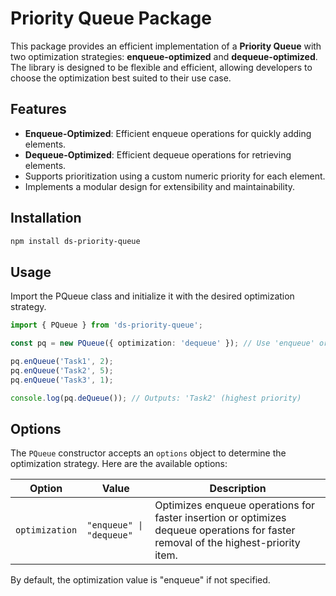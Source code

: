 # Priority Queue Package

This package provides an efficient implementation of a **Priority Queue** with two optimization strategies: **enqueue-optimized** and **dequeue-optimized**. The library is designed to be flexible and efficient, allowing developers to choose the optimization best suited to their use case.

## Features

- **Enqueue-Optimized**: Efficient enqueue operations for quickly adding elements.
- **Dequeue-Optimized**: Efficient dequeue operations for retrieving elements.
- Supports prioritization using a custom numeric priority for each element.
- Implements a modular design for extensibility and maintainability.

## Installation

```bash
npm install ds-priority-queue
```

## Usage
Import the PQueue class and initialize it with the desired optimization strategy.

```ts
import { PQueue } from 'ds-priority-queue';

const pq = new PQueue({ optimization: 'dequeue' }); // Use 'enqueue' or 'dequeue' based on your needs.

pq.enQueue('Task1', 2);
pq.enQueue('Task2', 5);
pq.enQueue('Task3', 1);

console.log(pq.deQueue()); // Outputs: 'Task2' (highest priority)

```

## Options

The `PQueue` constructor accepts an `options` object to determine the optimization strategy. Here are the available options:

| Option         | Value                       | Description                                                                 |
|----------------|-----------------------------|-----------------------------------------------------------------------------|
| `optimization` | `"enqueue" \| "dequeue"` | Optimizes enqueue operations for faster insertion or optimizes dequeue operations for faster removal of the highest-priority item.|

By default, the optimization value is "enqueue" if not specified.

